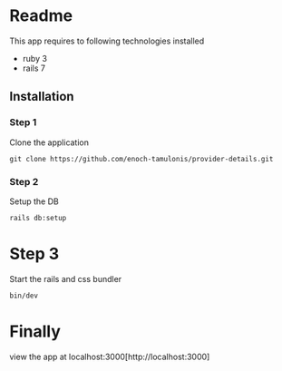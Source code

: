 # Readme

This app requires to following technologies installed
- ruby 3
- rails 7

## Installation

### Step 1

Clone the application

`git clone https://github.com/enoch-tamulonis/provider-details.git`

### Step 2

Setup the DB

`rails db:setup`

# Step 3

Start the rails and css bundler

`bin/dev`

# Finally

view the app at localhost:3000[http://localhost:3000]
